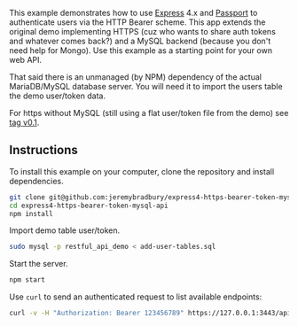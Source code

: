This example demonstrates how to use [Express](http://expressjs.com/) 4.x and
[Passport](http://passportjs.org/) to authenticate users via the HTTP Bearer
scheme. This app extends the original demo implementing HTTPS (cuz who wants to share auth tokens and whatever comes back?) and a MySQL backend (because you don't need help for Mongo). Use this example as a starting point for your own web API.

That said there is an unmanaged (by NPM) dependency of the actual MariaDB/MySQL database server. You will need it to import the users table the demo user/token data.

For https without MySQL (still using a flat user/token file from the demo) see [tag v0.1](/jeremybradbury/express4-https-bearer-token-mysql-api//tree/v0.1).

## Instructions

To install this example on your computer, clone the repository and install
dependencies.

```bash
git clone git@github.com:jeremybradbury/express4-https-bearer-token-mysql-api.git
cd express4-https-bearer-token-mysql-api
npm install
```

Import demo table user/token.
```bash
sudo mysql -p restful_api_demo < add-user-tables.sql
```

Start the server.

```bash
npm start
```

Use `curl` to send an authenticated request to list available endpoints:

```bash
curl -v -H "Authorization: Bearer 123456789" https://127.0.0.1:3443/api
```
